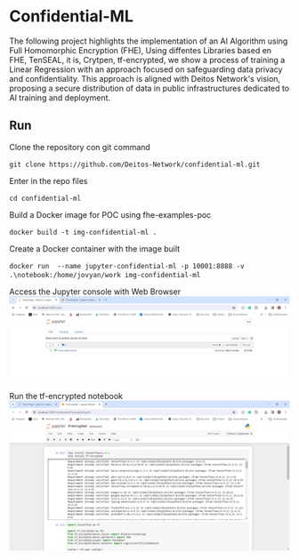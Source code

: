 #  Confidential-ML 

The following project highlights the implementation of an AI Algorithm using Full Homomorphic Encryption (FHE), Using diffentes Libraries based en FHE, TenSEAL, it is, Crytpen, tf-encrypted, we show a process of training a Linear Regression with an approach focused on safeguarding data privacy and confidentiality. This approach is aligned with Deitos Network's vision, proposing a secure distribution of data in public infrastructures dedicated to AI training and deployment.

##  Run 

Clone the repository con git command 
```console
git clone https://github.com/Deitos-Network/confidential-ml.git
```

Enter in the repo files
```console
cd confidential-ml
```

Build a Docker image for POC using fhe-examples-poc
```console
docker build -t img-confidential-ml .
```

Create a Docker container with the image built
```console
docker run  --name jupyter-confidential-ml -p 10001:8888 -v .\notebook:/home/jovyan/work img-confidential-ml
```

Access the Jupyter console with Web Browser
![alt](assets/jupyter-console.png)


Run the tf-encrypted notebook
![alt](assets/tf-encrypted.png)